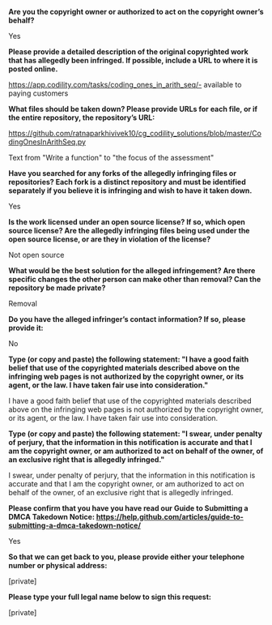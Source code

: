 **Are you the copyright owner or authorized to act on the copyright owner’s behalf?**

Yes



**Please provide a detailed description of the original copyrighted work that has allegedly been infringed. If possible, include a URL to where it is posted online.**

https://app.codility.com/tasks/coding_ones_in_arith_seq/- available to paying customers



**What files should be taken down? Please provide URLs for each file, or if the entire repository, the repository’s URL:**

https://github.com/ratnaparkhivivek10/cg_codility_solutions/blob/master/CodingOnesInArithSeq.py

Text from "Write a function" to "the focus of the assessment"



**Have you searched for any forks of the allegedly infringing files or repositories? Each fork is a distinct repository and must be identified separately if you believe it is infringing and wish to have it taken down.**

Yes



**Is the work licensed under an open source license? If so, which open source license? Are the allegedly infringing files being used under the open source license, or are they in violation of the license?**

Not open source



**What would be the best solution for the alleged infringement? Are there specific changes the other person can make other than removal? Can the repository be made private?**

Removal



**Do you have the alleged infringer’s contact information? If so, please provide it:**

No



**Type (or copy and paste) the following statement: "I have a good faith belief that use of the copyrighted materials described above on the infringing web pages is not authorized by the copyright owner, or its agent, or the law. I have taken fair use into consideration."**

I have a good faith belief that use of the copyrighted materials described above on the infringing web pages is not authorized by the copyright owner, or its agent, or the law. I have taken fair use into consideration.



**Type (or copy and paste) the following statement: "I swear, under penalty of perjury, that the information in this notification is accurate and that I am the copyright owner, or am authorized to act on behalf of the owner, of an exclusive right that is allegedly infringed."**

I swear, under penalty of perjury, that the information in this notification is accurate and that I am the copyright owner, or am authorized to act on behalf of the owner, of an exclusive right that is allegedly infringed.



**Please confirm that you have you have read our Guide to Submitting a DMCA Takedown Notice: https://help.github.com/articles/guide-to-submitting-a-dmca-takedown-notice/**

Yes



**So that we can get back to you, please provide either your telephone number or physical address:**

[private]  


**Please type your full legal name below to sign this request:**

[private]  
